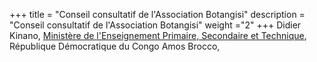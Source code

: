 +++
title = "Conseil consultatif de l'Association Botangisi"
description = "Conseil consultatif de l'Association Botangisi"
weight ="2"
+++
Didier Kinano, [Ministère de l'Enseignement Primaire, Secondaire et Technique](https://www.eduquepsp.education/v1/), République Démocratique du Congo
Amos Brocco, 
